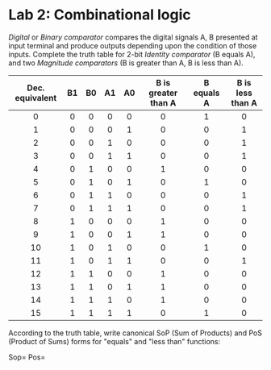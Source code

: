 # Lab 2: Combinational logic



*Digital* or *Binary comparator* compares the digital signals A, B presented at input terminal and produce outputs depending upon the condition of those inputs. Complete the truth table for 2-bit *Identity comparator* (B equals A), and two *Magnitude comparators* (B is greater than A, B is less than A).

| **Dec. equivalent** |**B1**|**B0**|**A1**|**A0**|**B is greater than A**|**B equals A**|**B is less than A**|
|        :-:          | :-:  | :-:  |  :-: |  :-: |          :-:          |     :-:      |         :-:        |
|         0           | 0    |  0   |   0  |   0  |           0           |      1       |          0         |
|         1           | 0    |  0   |   0  |   1  |           0           |      0       |          1         |
|         2           | 0    |  0   |   1  |   0  |           0           |      0       |          1         |
|         3           | 0    |  0   |   1  |   1  |           0           |      0       |          1         |
|         4           | 0    |  1   |   0  |   0  |           1           |      0       |          0         |
|         5           | 0    |  1   |   0  |   1  |           0           |      1       |          0         |
|         6           | 0    |  1   |   1  |   0  |           0           |      0       |          1         |
|         7           | 0    |  1   |   1  |   1  |           0           |      0       |          1         |
|         8           | 1    |  0   |   0  |   0  |           1           |      0       |          0         |
|         9           | 1    |  0   |   0  |   1  |           1           |      0       |          0         |
|         10          | 1    |  0   |   1  |   0  |           0           |      1       |          0         |
|         11          | 1    |  0   |   1  |   1  |           0           |      0       |          1         |
|         12          | 1    |  1   |   0  |   0  |           1           |      0       |          0         |
|         13          | 1    |  1   |   0  |   1  |           1           |      0       |          0         |
|         14          | 1    |  1   |   1  |   0  |           1           |      0       |          0         |
|         15          | 1    |  1   |   1  |   1  |           0           |      1       |          0         |

According to the truth table, write canonical SoP (Sum of Products) and PoS (Product of Sums) forms for "equals" and "less than" functions:

Sop=
Pos=


